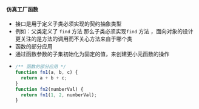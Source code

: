 #### 仿真工厂函数

- 接口是用于定义子类必须实现的契约抽象类型
- 例如：父类定义了 `find` 方法 那么子类必须实现`find` 方法 ，面向对象的设计更关注的是方法的调用而不关心方法来自于哪个类
- 函数的部分应用
- 通过函数参数的子集初始化为固定的值，来创建更小元函数的操作
- ```js
  /** 函数的部分应用 */
  function fn1(a, b, c) {
    return a + b + c;
  }
  function fn2(numberVal) {
    return fn1(1, 2, numberVal);
  }
  ```
